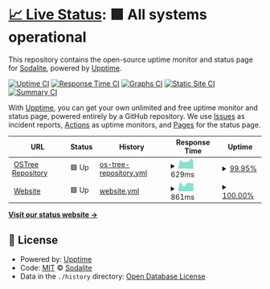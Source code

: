 # [📈 Live Status](https://uptime.sodalite.rocks): <!--live status--> **🟩 All systems operational**

This repository contains the open-source uptime monitor and status page for [Sodalite](https://sodalite.rocks), powered by [Upptime](https://github.com/upptime/upptime).

[![Uptime CI](https://github.com/sodaliterocks/upptime/workflows/Uptime%20CI/badge.svg)](https://github.com/sodaliterocks/upptime/actions?query=workflow%3A%22Uptime+CI%22)
[![Response Time CI](https://github.com/sodaliterocks/upptime/workflows/Response%20Time%20CI/badge.svg)](https://github.com/sodaliterocks/upptime/actions?query=workflow%3A%22Response+Time+CI%22)
[![Graphs CI](https://github.com/sodaliterocks/upptime/workflows/Graphs%20CI/badge.svg)](https://github.com/sodaliterocks/upptime/actions?query=workflow%3A%22Graphs+CI%22)
[![Static Site CI](https://github.com/sodaliterocks/upptime/workflows/Static%20Site%20CI/badge.svg)](https://github.com/sodaliterocks/upptime/actions?query=workflow%3A%22Static+Site+CI%22)
[![Summary CI](https://github.com/sodaliterocks/upptime/workflows/Summary%20CI/badge.svg)](https://github.com/sodaliterocks/upptime/actions?query=workflow%3A%22Summary+CI%22)

With [Upptime](https://upptime.js.org), you can get your own unlimited and free uptime monitor and status page, powered entirely by a GitHub repository. We use [Issues](https://github.com/sodaliterocks/upptime/issues) as incident reports, [Actions](https://github.com/sodaliterocks/upptime/actions) as uptime monitors, and [Pages](https://uptime.sodalite.rocks) for the status page.

<!--start: status pages-->
<!-- This summary is generated by Upptime (https://github.com/upptime/upptime) -->
<!-- Do not edit this manually, your changes will be overwritten -->
<!-- prettier-ignore -->
| URL | Status | History | Response Time | Uptime |
| --- | ------ | ------- | ------------- | ------ |
| <img alt="" src="https://icons.duckduckgo.com/ip3/ostree.sodalite.rocks.ico" height="13"> [OSTree Repository](https://ostree.sodalite.rocks) | 🟩 Up | [os-tree-repository.yml](https://github.com/sodaliterocks/upptime/commits/HEAD/history/os-tree-repository.yml) | <details><summary><img alt="Response time graph" src="./graphs/os-tree-repository/response-time-week.png" height="20"> 629ms</summary><br><a href="https://uptime.sodalite.rocks/history/os-tree-repository"><img alt="Response time 674" src="https://img.shields.io/endpoint?url=https%3A%2F%2Fraw.githubusercontent.com%2Fsodaliterocks%2Fupptime%2FHEAD%2Fapi%2Fos-tree-repository%2Fresponse-time.json"></a><br><a href="https://uptime.sodalite.rocks/history/os-tree-repository"><img alt="24-hour response time 528" src="https://img.shields.io/endpoint?url=https%3A%2F%2Fraw.githubusercontent.com%2Fsodaliterocks%2Fupptime%2FHEAD%2Fapi%2Fos-tree-repository%2Fresponse-time-day.json"></a><br><a href="https://uptime.sodalite.rocks/history/os-tree-repository"><img alt="7-day response time 629" src="https://img.shields.io/endpoint?url=https%3A%2F%2Fraw.githubusercontent.com%2Fsodaliterocks%2Fupptime%2FHEAD%2Fapi%2Fos-tree-repository%2Fresponse-time-week.json"></a><br><a href="https://uptime.sodalite.rocks/history/os-tree-repository"><img alt="30-day response time 603" src="https://img.shields.io/endpoint?url=https%3A%2F%2Fraw.githubusercontent.com%2Fsodaliterocks%2Fupptime%2FHEAD%2Fapi%2Fos-tree-repository%2Fresponse-time-month.json"></a><br><a href="https://uptime.sodalite.rocks/history/os-tree-repository"><img alt="1-year response time 672" src="https://img.shields.io/endpoint?url=https%3A%2F%2Fraw.githubusercontent.com%2Fsodaliterocks%2Fupptime%2FHEAD%2Fapi%2Fos-tree-repository%2Fresponse-time-year.json"></a></details> | <details><summary><a href="https://uptime.sodalite.rocks/history/os-tree-repository">99.95%</a></summary><a href="https://uptime.sodalite.rocks/history/os-tree-repository"><img alt="All-time uptime 99.97%" src="https://img.shields.io/endpoint?url=https%3A%2F%2Fraw.githubusercontent.com%2Fsodaliterocks%2Fupptime%2FHEAD%2Fapi%2Fos-tree-repository%2Fuptime.json"></a><br><a href="https://uptime.sodalite.rocks/history/os-tree-repository"><img alt="24-hour uptime 99.68%" src="https://img.shields.io/endpoint?url=https%3A%2F%2Fraw.githubusercontent.com%2Fsodaliterocks%2Fupptime%2FHEAD%2Fapi%2Fos-tree-repository%2Fuptime-day.json"></a><br><a href="https://uptime.sodalite.rocks/history/os-tree-repository"><img alt="7-day uptime 99.95%" src="https://img.shields.io/endpoint?url=https%3A%2F%2Fraw.githubusercontent.com%2Fsodaliterocks%2Fupptime%2FHEAD%2Fapi%2Fos-tree-repository%2Fuptime-week.json"></a><br><a href="https://uptime.sodalite.rocks/history/os-tree-repository"><img alt="30-day uptime 99.99%" src="https://img.shields.io/endpoint?url=https%3A%2F%2Fraw.githubusercontent.com%2Fsodaliterocks%2Fupptime%2FHEAD%2Fapi%2Fos-tree-repository%2Fuptime-month.json"></a><br><a href="https://uptime.sodalite.rocks/history/os-tree-repository"><img alt="1-year uptime 99.96%" src="https://img.shields.io/endpoint?url=https%3A%2F%2Fraw.githubusercontent.com%2Fsodaliterocks%2Fupptime%2FHEAD%2Fapi%2Fos-tree-repository%2Fuptime-year.json"></a></details>
| <img alt="" src="https://icons.duckduckgo.com/ip3/sodalite.rocks.ico" height="13"> [Website](https://sodalite.rocks) | 🟩 Up | [website.yml](https://github.com/sodaliterocks/upptime/commits/HEAD/history/website.yml) | <details><summary><img alt="Response time graph" src="./graphs/website/response-time-week.png" height="20"> 861ms</summary><br><a href="https://uptime.sodalite.rocks/history/website"><img alt="Response time 962" src="https://img.shields.io/endpoint?url=https%3A%2F%2Fraw.githubusercontent.com%2Fsodaliterocks%2Fupptime%2FHEAD%2Fapi%2Fwebsite%2Fresponse-time.json"></a><br><a href="https://uptime.sodalite.rocks/history/website"><img alt="24-hour response time 951" src="https://img.shields.io/endpoint?url=https%3A%2F%2Fraw.githubusercontent.com%2Fsodaliterocks%2Fupptime%2FHEAD%2Fapi%2Fwebsite%2Fresponse-time-day.json"></a><br><a href="https://uptime.sodalite.rocks/history/website"><img alt="7-day response time 861" src="https://img.shields.io/endpoint?url=https%3A%2F%2Fraw.githubusercontent.com%2Fsodaliterocks%2Fupptime%2FHEAD%2Fapi%2Fwebsite%2Fresponse-time-week.json"></a><br><a href="https://uptime.sodalite.rocks/history/website"><img alt="30-day response time 850" src="https://img.shields.io/endpoint?url=https%3A%2F%2Fraw.githubusercontent.com%2Fsodaliterocks%2Fupptime%2FHEAD%2Fapi%2Fwebsite%2Fresponse-time-month.json"></a><br><a href="https://uptime.sodalite.rocks/history/website"><img alt="1-year response time 988" src="https://img.shields.io/endpoint?url=https%3A%2F%2Fraw.githubusercontent.com%2Fsodaliterocks%2Fupptime%2FHEAD%2Fapi%2Fwebsite%2Fresponse-time-year.json"></a></details> | <details><summary><a href="https://uptime.sodalite.rocks/history/website">100.00%</a></summary><a href="https://uptime.sodalite.rocks/history/website"><img alt="All-time uptime 99.96%" src="https://img.shields.io/endpoint?url=https%3A%2F%2Fraw.githubusercontent.com%2Fsodaliterocks%2Fupptime%2FHEAD%2Fapi%2Fwebsite%2Fuptime.json"></a><br><a href="https://uptime.sodalite.rocks/history/website"><img alt="24-hour uptime 100.00%" src="https://img.shields.io/endpoint?url=https%3A%2F%2Fraw.githubusercontent.com%2Fsodaliterocks%2Fupptime%2FHEAD%2Fapi%2Fwebsite%2Fuptime-day.json"></a><br><a href="https://uptime.sodalite.rocks/history/website"><img alt="7-day uptime 100.00%" src="https://img.shields.io/endpoint?url=https%3A%2F%2Fraw.githubusercontent.com%2Fsodaliterocks%2Fupptime%2FHEAD%2Fapi%2Fwebsite%2Fuptime-week.json"></a><br><a href="https://uptime.sodalite.rocks/history/website"><img alt="30-day uptime 100.00%" src="https://img.shields.io/endpoint?url=https%3A%2F%2Fraw.githubusercontent.com%2Fsodaliterocks%2Fupptime%2FHEAD%2Fapi%2Fwebsite%2Fuptime-month.json"></a><br><a href="https://uptime.sodalite.rocks/history/website"><img alt="1-year uptime 99.95%" src="https://img.shields.io/endpoint?url=https%3A%2F%2Fraw.githubusercontent.com%2Fsodaliterocks%2Fupptime%2FHEAD%2Fapi%2Fwebsite%2Fuptime-year.json"></a></details>

<!--end: status pages-->

[**Visit our status website →**](https://uptime.sodalite.rocks)

## 📄 License

- Powered by: [Upptime](https://github.com/upptime/upptime)
- Code: [MIT](./LICENSE) © [Sodalite](https://sodalite.rocks)
- Data in the `./history` directory: [Open Database License](https://opendatacommons.org/licenses/odbl/1-0/)
